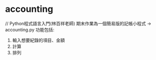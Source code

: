 # accounting
// Python程式語言入門(林百祥老師)
期末作業為一個簡易版的記帳小程式 -> accounting.py
功能包括:
1. 輸入想要紀錄的項目、金額
2. 計算
3. 排列